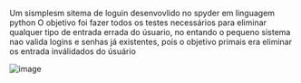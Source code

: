Um sismplesm sitema de loguin desenvovlido no spyder em linguagem python
O objetivo foi fazer todos os testes necessários para eliminar qualquer tipo de entrada errada do úsuario, no entando o pequeno sistema nao valida logins e senhas já existentes, pois o objetivo primais era eliminar os entrada inválidados do úsuário

![image](https://user-images.githubusercontent.com/120589005/226195346-6bc92b3e-2fde-4028-b821-5b69efbd7363.png)
